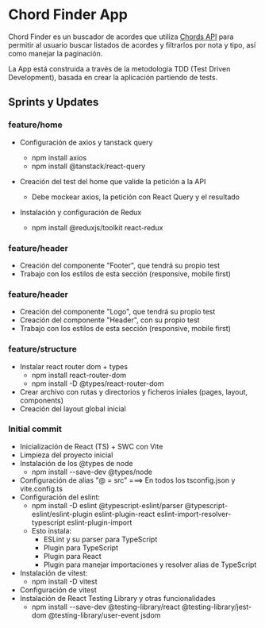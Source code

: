 # Chord Finder App

Chord Finder es un buscador de acordes que utiliza [Chords API](https://chords.alday.dev) para permitir al usuario buscar listados de acordes y filtrarlos por nota y tipo, así como manejar la paginación.

La App está construida a través de la metodología TDD (Test Driven Development), basada en crear la aplicación partiendo de tests.

## Sprints y Updates

### feature/home

* Configuración de axios y tanstack query
  - npm install axios
  - npm install @tanstack/react-query
* Creación del test del home que valide la petición a la API
  - Debe mockear axios, la petición con React Query y el resultado

* Instalación y configuración de Redux
  - npm install @reduxjs/toolkit react-redux

### feature/header

* Creación del componente "Footer", que tendrá su propio test
* Trabajo con los estilos de esta sección (responsive, mobile first)

### feature/header

* Creación del componente "Logo", que tendrá su propio test
* Creación del componente "Header", con su propio test
* Trabajo con los estilos de esta sección (responsive, mobile first)

### feature/structure

* Instalar react router dom + types
  - npm install react-router-dom
  - npm install -D @types/react-router-dom
* Crear archivo con rutas y directorios y ficheros iniales (pages, layout, components)
* Creación del layout global inicial

### Initial commit

* Inicialización de React (TS) + SWC con Vite
* Limpieza del proyecto inicial
* Instalación de los @types de node
  - npm install --save-dev @types/node
* Configuración de alias "@ = src" ===> En todos los tsconfig.json y vite.config.ts
* Configuración del eslint:
  - npm install -D eslint @typescript-eslint/parser @typescript-eslint/eslint-plugin eslint-plugin-react eslint-import-resolver-typescript eslint-plugin-import
  - Esto instala:
    - ESLint y su parser para TypeScript
    - Plugin para TypeScript
    - Plugin para React
    - Plugin para manejar importaciones y resolver alias de TypeScript
* Instalación de vitest:
  - npm install -D vitest
* Configuración de vitest
* Instalación de React Testing Library y otras funcionalidades
  - npm install --save-dev @testing-library/react @testing-library/jest-dom @testing-library/user-event jsdom





